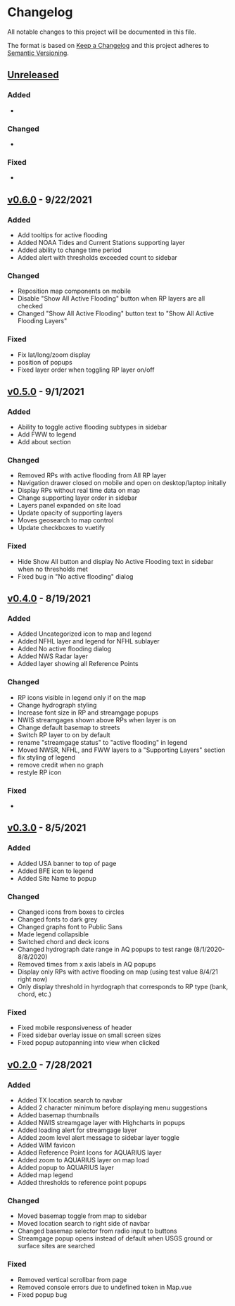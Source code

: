 # Changelog

All notable changes to this project will be documented in this file.

The format is based on [Keep a Changelog](http://keepachangelog.com/en/1.0.0/)
and this project adheres to [Semantic Versioning](http://semver.org/spec/v2.0.0.html).

## [Unreleased](https://github.com/USGS-WiM/Thresholds/tree/dev)

### Added

-

### Changed

-

### Fixed

-

## [v0.6.0](https://github.com/USGS-WiM/Thresholds/releases/tag/v0.6.0) - 9/22/2021

### Added

- Add tooltips for active flooding
- Added NOAA Tides and Current Stations supporting layer
- Added ability to change time period
- Added alert with thresholds exceeded count to sidebar

### Changed

- Reposition map components on mobile
- Disable "Show All Active Flooding" button when RP layers are all checked
- Changed "Show All Active Flooding" button text to "Show All Active Flooding Layers"

### Fixed

- Fix lat/long/zoom display
- position of popups
- Fixed layer order when toggling RP layer on/off

## [v0.5.0](https://github.com/USGS-WiM/Thresholds/releases/tag/v0.5.0) - 9/1/2021

### Added

- Ability to toggle active flooding subtypes in sidebar
- Add FWW to legend
- Add about section

### Changed

- Removed RPs with active flooding from All RP layer
- Navigation drawer closed on mobile and open on desktop/laptop initally
- Display RPs without real time data on map
- Change supporting layer order in sidebar
- Layers panel expanded on site load
- Update opacity of supporting layers
- Moves geosearch to map control
- Update checkboxes to vuetify

### Fixed

- Hide Show All button and display No Active Flooding text in sidebar when no thresholds met
- Fixed bug in "No active flooding" dialog

## [v0.4.0](https://github.com/USGS-WiM/Thresholds/releases/tag/v0.4.0) - 8/19/2021

### Added

- Added Uncategorized icon to map and legend
- Added NFHL layer and legend for NFHL sublayer
- Added No active flooding dialog
- Added NWS Radar layer
- Added layer showing all Reference Points

### Changed

- RP icons visible in legend only if on the map
- Change hydrograph styling
- Increase font size in RP and streamgage popups
- NWIS streamgages shown above RPs when layer is on
- Change default basemap to streets
- Switch RP layer to on by default
- rename "streamgage status" to "active flooding" in legend
- Moved NWSR, NFHL, and FWW layers to a "Supporting Layers" section
- fix styling of legend
- remove credit when no graph
- restyle RP icon

### Fixed

-

## [v0.3.0](https://github.com/USGS-WiM/Thresholds/releases/tag/v0.3.0) - 8/5/2021

### Added

- Added USA banner to top of page
- Added BFE icon to legend
- Added Site Name to popup

### Changed

- Changed icons from boxes to circles
- Changed fonts to dark grey
- Changed graphs font to Public Sans
- Made legend collapsible
- Switched chord and deck icons
- Changed hydrograph date range in AQ popups to test range (8/1/2020-8/8/2020)
- Removed times from x axis labels in AQ popups
- Display only RPs with active flooding on map (using test value 8/4/21 right now)
- Only display threshold in hyrdograph that corresponds to RP type (bank, chord, etc.)

### Fixed

- Fixed mobile responsiveness of header
- Fixed sidebar overlay issue on small screen sizes
- Fixed popup autopanning into view when clicked

## [v0.2.0](https://github.com/USGS-WiM/Thresholds/releases/tag/v0.2.0) - 7/28/2021

### Added

- Added TX location search to navbar
- Added 2 character minimum before displaying menu suggestions
- Added basemap thumbnails
- Added NWIS streamgage layer with Highcharts in popups
- Added loading alert for streamgage layer
- Added zoom level alert message to sidebar layer toggle
- Added WIM favicon
- Added Reference Point Icons for AQUARIUS layer
- Added zoom to AQUARIUS layer on map load
- Added popup to AQUARIUS layer
- Added map legend
- Added thresholds to reference point popups

### Changed

- Moved basemap toggle from map to sidebar
- Moved location search to right side of navbar
- Changed basemap selector from radio input to buttons
- Streamgage popup opens instead of default when USGS ground or surface sites are searched

### Fixed

- Removed vertical scrollbar from page
- Removed console errors due to undefined token in Map.vue
- Fixed popup bug
